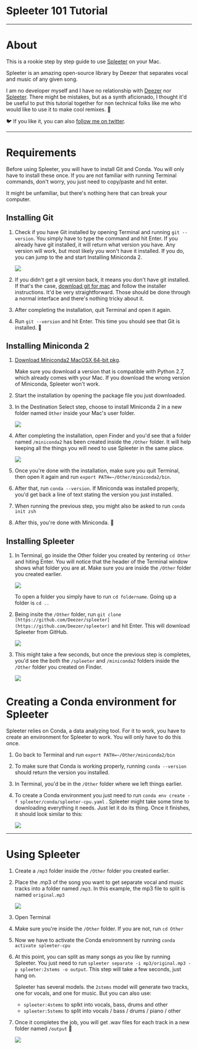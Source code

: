# Spleeter 101 Tutorial

---

# About

This is a rookie step by step guide to use [Spleeter](https://github.com/deezer/spleeter) on your Mac.

Spleeter is an amazing open-source library by Deezer that separates vocal and music of any given song.

I am no developer myself and I have no relationship with [Deezer](https://www.deezer.com/) nor [Spleeter](https://github.com/deezer/spleeter). There might be mistakes, but as a synth aficionado, I thought it'd be useful to put this tutorial together for non technical folks like me who would like to use it to make cool remixes. 🎉

🐦 If you like it, you can also [follow me on twitter](https://twitter.com/zenona/).

---

# Requirements

Before using Spleeter, you will have to install Git and Conda. You will only have to install these once. If you are not familiar with running Terminal commands, don't worry, you just need to copy/paste and hit enter.

It might be unfamiliar, but there's nothing here that can break your computer. 

## Installing Git

1. Check if you have Git installed by opening Terminal and running `git --version`. You simply have to type the command and hit Enter. If you already have git installed, it will return what version you have. Any version will work, but most likely you won't have it installed. If you do, you can jump to the and start Installing Miniconda 2.

    ![](img/Untitled-203839d5-5a95-410d-8679-5516288a2ed5.png)

2. If you didn't get a git version back, it means you don't have git installed. If that's the case, [download git for mac](https://sourceforge.net/projects/git-osx-installer/files/) and follow the installer instructions. It'd be very straightforward. Those should be done through a normal interface and there's nothing tricky about it.
3. After completing the installation, quit Terminal and open it again.
4. Run `git --version` and hit Enter. This time you should see that Git is installed. 🎉

## Installing Miniconda 2

1. [Download Miniconda2 MacOSX 64-bit pkg](https://docs.conda.io/en/latest/miniconda.html).

    Make sure you download a version that is compatible with Python 2.7, which already comes with your Mac. If you download the wrong version of Miniconda, Spleeter won't work.

2. Start the installation by opening the package file you just downloaded.
3. In the Destination Select step, choose to install Miniconda 2 in a new folder named `Other` inside your Mac's user folder.

    ![](img/Untitled-e5ed28a0-27f6-4c3c-a94c-cd2ed1ee9403.png)

4. After completing the installation, open Finder and you'd see that a folder named `/miniconda2` has been created inside the `/Other` folder. It will help keeping all the things you will need to use Spleeter in the same place.

    ![](img/Untitled-b908e698-3e94-486a-aab7-16e47f3480ab.png)

5. Once you're done with the installation, make sure you quit Terminal, then open it again and run `export PATH=~/Other/miniconda2/bin`. 
6. After that, run `conda --version`. If Miniconda was installed properly, you'd get back a line of text stating the version you just installed.
7. When running the previous step, you might also be asked to run `conda init zsh`
8. After this, you're done with Miniconda. 🎉

## Installing Spleeter

1. In Terminal, go inside the Other folder you created by rentering  `cd Other` and hiting Enter. You will notice that the header of the Terminal window shows what folder you are at. Make sure you are inside the `/Other` folder you created earlier.

    ![](img/Untitled-b6c69679-fa2a-48d2-9209-a3ff9467ce57.png)

    To open a folder you simply have to run `cd foldername`. Going up a folder is `cd ..`

2. Being insite the `/Other` folder, run `git clone [https://github.com/Deezer/spleeter](https://github.com/Deezer/spleeter)` and hit Enter. This will download Spleeter from GitHub.

    ![](img/Untitled-68d0790e-93bf-4fb7-80c8-79b7d9dc383d.png)

3. This might take a few seconds, but once the previous step is completes, you'd see the both the `/spleeter` and `/miniconda2` folders inside the `/Other` folder you created on Finder.

    ![](img/Untitled-ab01d1d4-bb37-41bb-af0c-566e441b5ef8.png)

# Creating a Conda environment for Spleeter

Spleeter relies on Conda, a data analyzing tool. For it to work, you have to create an environment for Spleeter to work. You will only have to do this once.

1. Go back to Terminal and run `export PATH=~/Other/miniconda2/bin`
2. To make sure that Conda is working properly, running `conda --version` should return the version you installed.
3. In Terminal, you'd be in the `/Other` folder where we left things earlier.
4. To create a Conda environment you just need to run `conda env create -f spleeter/conda/spleeter-cpu.yaml` . Spleeter might take some time to downloading everything it needs. Just let it do its thing. Once it finishes, it should look similar to this:

    ![](img/Untitled-4c100951-08e5-4fe7-aa91-816aa7b8c016.png)

---

# Using Spleeter

1. Create a `/mp3` folder inside the `/Other` folder you created earlier.
2. Place the .mp3 of the song you want to get separate vocal and music tracks into a folder named `/mp3`. In this example, the mp3 file to split is named `original.mp3`

    ![](img/Untitled-93129658-9618-4a49-83d0-9ac121aafd0d.png)

3. Open Terminal
4. Make sure you're inside the `/Other` folder. If you are not, run `cd Other`
5. Now we have to activate the Conda enviromnent by running `conda activate spleeter-cpu`
6. At this point, you can split as many songs as you like by running Spleeter. You just need to run `spleeter separate -i mp3/original.mp3 -p spleeter:2stems -o output`. This step will take a few seconds, just hang on.

    Spleeter has several models. the `2stems` model will generate two tracks, one for vocals, and one for music. But you can also use:
    - `spleeter:4stems` to splkt into vocals, bass, drums and other
    - `spleeter:5stems` to split into vocals / bass / drums / piano / other

7. Once it completes the job, you will get .wav files for each track in a new folder named `/output`  🎉

    ![](img/Untitled-c0c2fdb5-b349-41cc-b05f-d9b88dcc444e.png)
